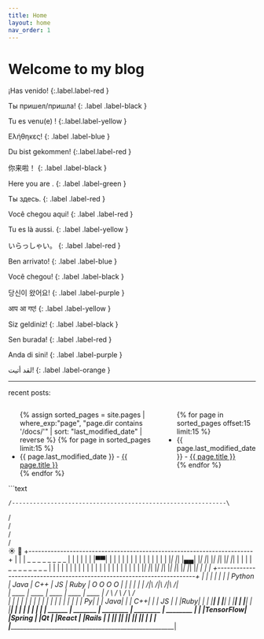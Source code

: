 ```yaml
---
title: Home
layout: home
nav_order: 1
---
```


# Welcome to my blog
¡Has venido!
{:.label.label-red }

Ты пришел/пришла!
{: .label .label-black }

Tu es venu(e) !
{:.label.label-yellow }

Ελήθηκες!
{: .label .label-blue }

Du bist gekommen!
{:.label.label-red }

你来啦！
{: .label .label-black }

Here you are .
{: .label .label-green }

Ты здесь.
{: .label .label-red }

Você chegou aqui!
{: .label .label-red }

Tu es là aussi.
{: .label .label-yellow }

いらっしゃい。
{: .label .label-red }

Ben arrivato!
{: .label .label-blue }

Você chegou!
{: .label .label-black }

당신이 왔어요!
{: .label .label-purple }

आप आ गए!
{: .label .label-yellow }

Siz geldiniz!
{: .label .label-black }

Sen burada!
{: .label .label-red }

Anda di sini!
{: .label .label-purple }

لقد أتيت!
{: .label .label-orange }

---
recent posts:
<div class="home-posts two-column-wrapper" style="display:flex; gap:2em;">
  <ul>
    {% assign sorted_pages = site.pages | where_exp:"page", "page.dir contains '/docs/'" | sort: "last_modified_date" | reverse %}
    {% for page in sorted_pages limit:15 %}
      <li>{{ page.last_modified_date }} - <a href="/blog{{ page.url }}">{{ page.title }}</a></li>
    {% endfor %}
  </ul>
  <ul>
    {% for page in sorted_pages offset:15 limit:15 %}
      <li>{{ page.last_modified_date }} - <a href="/blog{{ page.url }}">{{ page.title }}</a></li>
    {% endfor %}
  </ul>
</div>
```text

    /-------------------------------------------------------------\
   /                                                               \
  /                                                                 \
 /                                                                   \
/                                                                     \
                        ☀️                                       🌙
+-----------------------------------------------------------------------+
|                                                                       |
|  _     _     _     _     _     _     _     _                          |
| | |   | |   |▀▀|   | |   | |   | |   | |   | |   | |                  |
| |_|   |_|   |▄▄|   |_|   |_|   |_|   |_|   |_|   |_|                  |
|                                                                       |
|  _     _     _     _     _     _     _     _                          |
| | |   | |   | |   | |   | |   | |   | |   | |   | |                   |
| |_|   |_|   |_|   |_|   |_|   |_|   |_|   |_|   |_|                   |
|                                                                       |
+-----------------------------------------------------------------------+
     |           |           |           |           |           |
     |   Python  |   Java    |   C++     |   JS      |   Ruby    |    O   O   O   O
     |           |           |           |           |           |   /|\ /|\ /|\ /|\
     |    ____   |   ____    |   ____    |   ____    |   ____    |   / \ / \ / \ / \
     |   |    |  |  |    |   |  |    |   |  |    |   |  |    |   |
     |   |  Py|  |  | Java|  |  | C++|   |  | JS |   |  |Ruby|   |
     |   |____|  |  |____|   |  |____|   |  |____|   |  |____|   |
     |           |           |           |           |           |
     |   ______  |  _______  |  ________ |  ________ |  ________ |
     |  |TensorFlow| |Spring | |Qt      | |React     | |Rails     |
     |  |________| |________| |________| |________|  |________|   |
     |                                                               |
     |_______________________________________________________________|                                                                        
```



